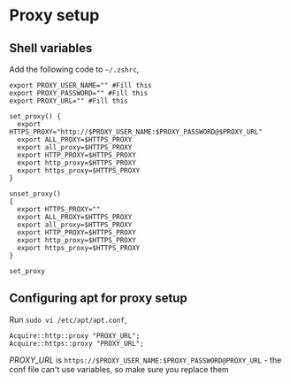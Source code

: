 # Proxy setup

## Shell variables
Add the following code to `~/.zshrc`,

```
export PROXY_USER_NAME="" #Fill this
export PROXY_PASSWORD="" #Fill this
export PROXY_URL="" #Fill this

set_proxy() {
  export HTTPS_PROXY="http://$PROXY_USER_NAME:$PROXY_PASSWORD@$PROXY_URL"
  export ALL_PROXY=$HTTPS_PROXY
  export all_proxy=$HTTPS_PROXY
  export HTTP_PROXY=$HTTPS_PROXY
  export http_proxy=$HTTPS_PROXY
  export https_proxy=$HTTPS_PROXY
}

unset_proxy()
{
  export HTTPS_PROXY=""
  export ALL_PROXY=$HTTPS_PROXY
  export all_proxy=$HTTPS_PROXY
  export HTTP_PROXY=$HTTPS_PROXY
  export http_proxy=$HTTPS_PROXY
  export https_proxy=$HTTPS_PROXY
}

set_proxy 
```

## Configuring apt for proxy setup
Run `sudo vi /etc/apt/apt.conf`, 

```
Acquire::http::proxy "PROXY_URL";
Acquire::https::proxy "PROXY_URL";
```
*PROXY_URL* is `https://$PROXY_USER_NAME:$PROXY_PASSWORD@PROXY_URL` - the conf file can't use variables, so make sure you replace them
